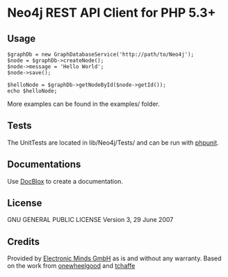 Neo4j REST API Client for PHP 5.3+
==================================

Usage
-----
    $graphDb = new GraphDatabaseService('http://path/to/Neo4j'); 
    $node = $graphDb->createNode();
    $node->message = 'Hello World';
    $node->save();
    
    $helloNode = $graphDb->getNodeById($node->getId());
    echo $helloNode;

More examples can be found in the examples/ folder.

Tests
-----
The UnitTests are located in lib/Neo4j/Tests/ and can be run with [phpunit](https://github.com/sebastianbergmann/phpunit).

Documentations
--------------
Use [DocBlox](https://github.com/mvriel/Docblox) to create a documentation.

License
-------
GNU GENERAL PUBLIC LICENSE Version 3, 29 June 2007

Credits
-------
Provided by [Electronic Minds GmbH](http://www.electronic-minds.de/) as is and without any warranty.
Based on the work from [onewheelgood](https://github.com/onewheelgood) and [tchaffe](https://github.com/tchaffee)
